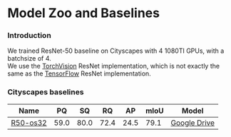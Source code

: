 # Model Zoo and Baselines

### Introduction
We trained ResNet-50 baseline on Cityscapes with 4 1080TI GPUs, with a batchsize of 4.  
We use the [TorchVision](https://github.com/pytorch/vision/blob/master/torchvision/models/resnet.py)
ResNet implementation, which is not exactly the same as the 
[TensorFlow](https://github.com/tensorflow/models/blob/master/research/deeplab/core/resnet_v1_beta.py) 
ResNet implementation.

### Cityscapes baselines
| Name    | PQ   | SQ   | RQ   | AP   | mIoU | Model |
| ------- | ---- | ---- | ---- | ---- | ---- | ----- |
| [R50-os32](configs/panoptic_deeplab_R50_os32_cityscapes.yaml)| 59.0 | 80.0 | 72.4 | 24.5 | 79.1 | [Google Drive](https://drive.google.com/file/d/1ka12E1vlLDN-xUTF8oVYuujMsrrnRQWB/view?usp=sharing) |
